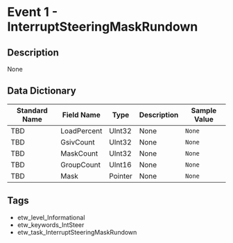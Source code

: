 # Event 1 - InterruptSteeringMaskRundown

## Description
None

## Data Dictionary
|Standard Name|Field Name|Type|Description|Sample Value|
|---|---|---|---|---|
|TBD|LoadPercent|UInt32|None|`None`|
|TBD|GsivCount|UInt32|None|`None`|
|TBD|MaskCount|UInt32|None|`None`|
|TBD|GroupCount|UInt16|None|`None`|
|TBD|Mask|Pointer|None|`None`|

## Tags
* etw_level_Informational
* etw_keywords_IntSteer
* etw_task_InterruptSteeringMaskRundown